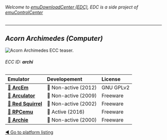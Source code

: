 ###### Welcome to [emuDownloadCenter (EDC)](https://github.com/PhoenixInteractiveNL/emuDownloadCenter/wiki/), EDC is a side project of [emuControlCenter](https://github.com/PhoenixInteractiveNL/emuControlCenter/wiki/)
***
## _Acorn Archimedes (Computer)_
![](https://raw.githubusercontent.com/wiki/PhoenixInteractiveNL/emuDownloadCenter/images_platform/ecc_archi_teaser.png "Acorn Archimedes ECC teaser.")
###### ECC ID: **archi**

| Emulator | Developement | License |
|:---------|:-------------|:--------|
| [:file_folder: **ArcEm**](https://github.com/PhoenixInteractiveNL/emuDownloadCenter/wiki/Emulator-arcem#menu) | :red_circle: Non-active (2012) | GNU GPLv2 |
| [:file_folder: **Arculator**](https://github.com/PhoenixInteractiveNL/emuDownloadCenter/wiki/Emulator-arculator#menu) | :red_circle: Non-active (2009) | Freeware |
| [:file_folder: **Red Squirrel**](https://github.com/PhoenixInteractiveNL/emuDownloadCenter/wiki/Emulator-redsquirrel#menu) | :red_circle: Non-active (2002) | Freeware |
| [:file_folder: **RPCemu**](https://github.com/PhoenixInteractiveNL/emuDownloadCenter/wiki/Emulator-rpcemu#menu) | :large_blue_circle: Active (2016) | Freeware |
| [:file_folder: **Archie**](https://github.com/PhoenixInteractiveNL/emuDownloadCenter/wiki/Emulator-archie#menu) | :red_circle: Non-active (2000) | Freeware |

[:arrow_backward: Go to platform listing](https://github.com/PhoenixInteractiveNL/emuDownloadCenter/wiki/EDC-Platform-List)
